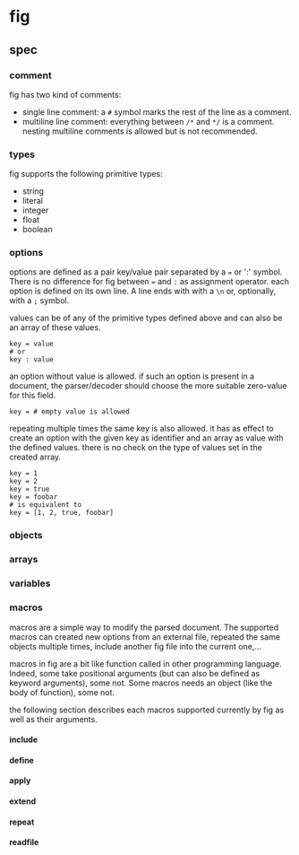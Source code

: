 # fig

## spec

### comment

fig has two kind of comments:

* single line comment: a `#` symbol marks the rest of the line as a comment.
* multiline line comment: everything between `/*` and `*/` is a comment. nesting multiline comments is allowed but is not recommended.

### types

fig supports the following primitive types:

* string
* literal
* integer
* float
* boolean

### options

options are defined as a pair  key/value pair separated by a `=` or ':' symbol. There is no difference for fig between `=` and `:` as assignment operator. each option is defined on its own line. A line ends with with a `\n` or, optionally, with a `;` symbol.

values can be of any of the primitive types defined above and can also be an array of these values.

```
key = value
# or
key : value
```

an option without value is allowed. if such an option is present in a document, the parser/decoder should choose the more suitable zero-value for this field.

```
key = # empty value is allowed
```

repeating multiple times the same key is also allowed. it has as effect to create an option with the given key as identifier and an array as value with the defined values. there is no check on the type of values set in the created array.

```
key = 1
key = 2
key = true
key = foobar
# is equivalent to
key = [1, 2, true, foobar]
```

### objects

### arrays

### variables

### macros

macros are a simple way to modify the parsed document. The supported macros can created new options from an external file, repeated the same objects multiple times, include another fig file into the current one,...

macros in fig are a bit like function called in other programming language. Indeed, some take positional arguments (but can also be defined as keyword arguments), some not. Some macros needs an object (like the body of function), some not.

the following section describes each macros supported currently by fig as well as their arguments.

#### include

#### define

#### apply

#### extend

#### repeat

#### readfile
